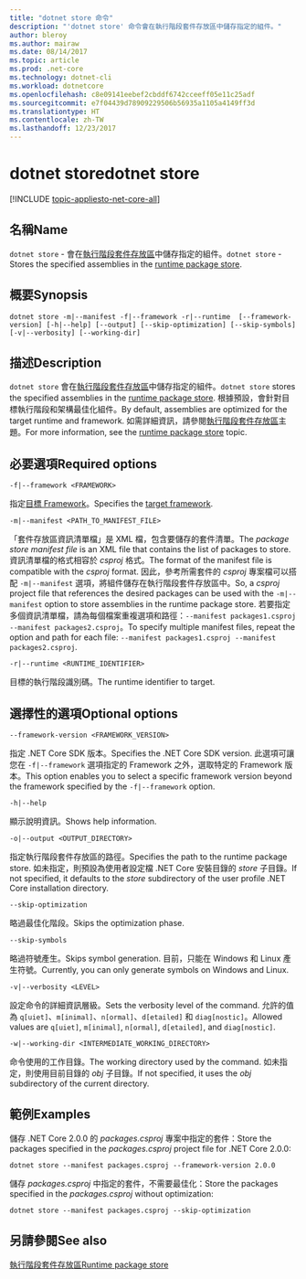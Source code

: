 ```yaml
---
title: "dotnet store 命令"
description: "'dotnet store' 命令會在執行階段套件存放區中儲存指定的組件。"
author: bleroy
ms.author: mairaw
ms.date: 08/14/2017
ms.topic: article
ms.prod: .net-core
ms.technology: dotnet-cli
ms.workload: dotnetcore
ms.openlocfilehash: c8e09141eebef2cbddf6742cceeff05e11c25adf
ms.sourcegitcommit: e7f04439d78909229506b56935a1105a4149ff3d
ms.translationtype: HT
ms.contentlocale: zh-TW
ms.lasthandoff: 12/23/2017
---
```

# <a name="dotnet-store"></a><span data-ttu-id="5d2be-103">dotnet store</span><span class="sxs-lookup"><span data-stu-id="5d2be-103">dotnet store</span></span>

[!INCLUDE [topic-appliesto-net-core-all](../../../includes/topic-appliesto-net-core-2plus.md)]

## <a name="name"></a><span data-ttu-id="5d2be-104">名稱</span><span class="sxs-lookup"><span data-stu-id="5d2be-104">Name</span></span>

<span data-ttu-id="5d2be-105">`dotnet store` - 會在[執行階段套件存放區](../deploying/runtime-store.md)中儲存指定的組件。</span><span class="sxs-lookup"><span data-stu-id="5d2be-105">`dotnet store` - Stores the specified assemblies in the [runtime package store](../deploying/runtime-store.md).</span></span>

## <a name="synopsis"></a><span data-ttu-id="5d2be-106">概要</span><span class="sxs-lookup"><span data-stu-id="5d2be-106">Synopsis</span></span>

`dotnet store -m|--manifest -f|--framework -r|--runtime  [--framework-version] [-h|--help] [--output] [--skip-optimization] [--skip-symbols] [-v|--verbosity] [--working-dir]`

## <a name="description"></a><span data-ttu-id="5d2be-107">描述</span><span class="sxs-lookup"><span data-stu-id="5d2be-107">Description</span></span>

<span data-ttu-id="5d2be-108">`dotnet store` 會在[執行階段套件存放區](../deploying/runtime-store.md)中儲存指定的組件。</span><span class="sxs-lookup"><span data-stu-id="5d2be-108">`dotnet store` stores the specified assemblies in the [runtime package store](../deploying/runtime-store.md).</span></span> <span data-ttu-id="5d2be-109">根據預設，會針對目標執行階段和架構最佳化組件。</span><span class="sxs-lookup"><span data-stu-id="5d2be-109">By default, assemblies are optimized for the target runtime and framework.</span></span> <span data-ttu-id="5d2be-110">如需詳細資訊，請參閱[執行階段套件存放區](../deploying/runtime-store.md)主題。</span><span class="sxs-lookup"><span data-stu-id="5d2be-110">For more information, see the [runtime package store](../deploying/runtime-store.md) topic.</span></span>

## <a name="required-options"></a><span data-ttu-id="5d2be-111">必要選項</span><span class="sxs-lookup"><span data-stu-id="5d2be-111">Required options</span></span>

`-f|--framework <FRAMEWORK>`

<span data-ttu-id="5d2be-112">指定[目標 Framework](../../standard/frameworks.md)。</span><span class="sxs-lookup"><span data-stu-id="5d2be-112">Specifies the [target framework](../../standard/frameworks.md).</span></span>

`-m|--manifest <PATH_TO_MANIFEST_FILE>`

<span data-ttu-id="5d2be-113">「套件存放區資訊清單檔」是 XML 檔，包含要儲存的套件清單。</span><span class="sxs-lookup"><span data-stu-id="5d2be-113">The *package store manifest file* is an XML file that contains the list of packages to store.</span></span> <span data-ttu-id="5d2be-114">資訊清單檔的格式相容於 *csproj* 格式。</span><span class="sxs-lookup"><span data-stu-id="5d2be-114">The format of the manifest file is compatible with the *csproj* format.</span></span> <span data-ttu-id="5d2be-115">因此，參考所需套件的 *csproj* 專案檔可以搭配 `-m|--manifest` 選項，將組件儲存在執行階段套件存放區中。</span><span class="sxs-lookup"><span data-stu-id="5d2be-115">So, a *csproj* project file that references the desired packages can be used with the `-m|--manifest` option to store assemblies in the runtime package store.</span></span> <span data-ttu-id="5d2be-116">若要指定多個資訊清單檔，請為每個檔案重複選項和路徑：`--manifest packages1.csproj --manifest packages2.csproj`。</span><span class="sxs-lookup"><span data-stu-id="5d2be-116">To specify multiple manifest files, repeat the option and path for each file: `--manifest packages1.csproj --manifest packages2.csproj`.</span></span>

`-r|--runtime <RUNTIME_IDENTIFIER>`

<span data-ttu-id="5d2be-117">目標的執行階段識別碼。</span><span class="sxs-lookup"><span data-stu-id="5d2be-117">The runtime identifier to target.</span></span>

## <a name="optional-options"></a><span data-ttu-id="5d2be-118">選擇性的選項</span><span class="sxs-lookup"><span data-stu-id="5d2be-118">Optional options</span></span>

`--framework-version <FRAMEWORK_VERSION>`

<span data-ttu-id="5d2be-119">指定 .NET Core SDK 版本。</span><span class="sxs-lookup"><span data-stu-id="5d2be-119">Specifies the .NET Core SDK version.</span></span> <span data-ttu-id="5d2be-120">此選項可讓您在 `-f|--framework` 選項指定的 Framework 之外，選取特定的 Framework 版本。</span><span class="sxs-lookup"><span data-stu-id="5d2be-120">This option enables you to select a specific framework version beyond the framework specified by the `-f|--framework` option.</span></span>

`-h|--help`

<span data-ttu-id="5d2be-121">顯示說明資訊。</span><span class="sxs-lookup"><span data-stu-id="5d2be-121">Shows help information.</span></span>

`-o|--output <OUTPUT_DIRECTORY>`

<span data-ttu-id="5d2be-122">指定執行階段套件存放區的路徑。</span><span class="sxs-lookup"><span data-stu-id="5d2be-122">Specifies the path to the runtime package store.</span></span> <span data-ttu-id="5d2be-123">如未指定，則預設為使用者設定檔 .NET Core 安裝目錄的 *store* 子目錄。</span><span class="sxs-lookup"><span data-stu-id="5d2be-123">If not specified, it defaults to the *store* subdirectory of the user profile .NET Core installation directory.</span></span>

`--skip-optimization`

<span data-ttu-id="5d2be-124">略過最佳化階段。</span><span class="sxs-lookup"><span data-stu-id="5d2be-124">Skips the optimization phase.</span></span>

`--skip-symbols`

<span data-ttu-id="5d2be-125">略過符號產生。</span><span class="sxs-lookup"><span data-stu-id="5d2be-125">Skips symbol generation.</span></span> <span data-ttu-id="5d2be-126">目前，只能在 Windows 和 Linux 產生符號。</span><span class="sxs-lookup"><span data-stu-id="5d2be-126">Currently, you can only generate symbols on Windows and Linux.</span></span>

`-v|--verbosity <LEVEL>`

<span data-ttu-id="5d2be-127">設定命令的詳細資訊層級。</span><span class="sxs-lookup"><span data-stu-id="5d2be-127">Sets the verbosity level of the command.</span></span> <span data-ttu-id="5d2be-128">允許的值為 `q[uiet]`、`m[inimal]`、`n[ormal]`、`d[etailed]` 和 `diag[nostic]`。</span><span class="sxs-lookup"><span data-stu-id="5d2be-128">Allowed values are `q[uiet]`, `m[inimal]`, `n[ormal]`, `d[etailed]`, and `diag[nostic]`.</span></span>

`-w|--working-dir <INTERMEDIATE_WORKING_DIRECTORY>`

<span data-ttu-id="5d2be-129">命令使用的工作目錄。</span><span class="sxs-lookup"><span data-stu-id="5d2be-129">The working directory used by the command.</span></span> <span data-ttu-id="5d2be-130">如未指定，則使用目前目錄的 *obj* 子目錄。</span><span class="sxs-lookup"><span data-stu-id="5d2be-130">If not specified, it uses the *obj* subdirectory of the current directory.</span></span>

## <a name="examples"></a><span data-ttu-id="5d2be-131">範例</span><span class="sxs-lookup"><span data-stu-id="5d2be-131">Examples</span></span>

<span data-ttu-id="5d2be-132">儲存 .NET Core 2.0.0 的 *packages.csproj* 專案中指定的套件：</span><span class="sxs-lookup"><span data-stu-id="5d2be-132">Store the packages specified in the *packages.csproj* project file for .NET Core 2.0.0:</span></span>

`dotnet store --manifest packages.csproj --framework-version 2.0.0`

<span data-ttu-id="5d2be-133">儲存 *packages.csproj* 中指定的套件，不需要最佳化：</span><span class="sxs-lookup"><span data-stu-id="5d2be-133">Store the packages specified in the *packages.csproj* without optimization:</span></span>

`dotnet store --manifest packages.csproj --skip-optimization`

## <a name="see-also"></a><span data-ttu-id="5d2be-134">另請參閱</span><span class="sxs-lookup"><span data-stu-id="5d2be-134">See also</span></span>

[<span data-ttu-id="5d2be-135">執行階段套件存放區</span><span class="sxs-lookup"><span data-stu-id="5d2be-135">Runtime package store</span></span>](../deploying/runtime-store.md)   
